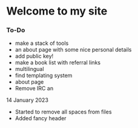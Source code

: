 # Welcome to my site

### To-Do
- make a stack of tools
- an about page with some nice personal details
- add public key!
- make a book list with referral links
- multilingual
- find templating system
- about page
- Remove IRC an

14 January 2023
- Started to remove all spaces from files
- Added fancy header